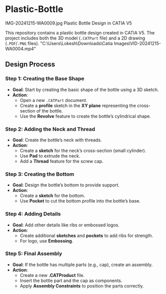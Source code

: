 # Plastic-Bottle
   IMG-20241215-WA0009.jpg
 Plastic Bottle Design in CATIA V5

This repository contains a plastic bottle design created in CATIA V5. The project includes both the 3D model (`.CATPart` file) and a 2D drawing (`.PDF`/`.PNG` files).
"C:\Users\Lokesh\Downloads\Catia Images\VID-20241215-WA0004.mp4"

## Design Process

### Step 1: Creating the Base Shape
- **Goal**: Start by creating the basic shape of the bottle using a 3D sketch.
- **Action**: 
  - Open a new `.CATPart` document.
  - Create a **profile** sketch in the **XY plane** representing the cross-section of the bottle.
  - Use the **Revolve** feature to create the bottle’s cylindrical shape.

### Step 2: Adding the Neck and Thread
- **Goal**: Create the bottle’s neck with threads.
- **Action**: 
  - Create a **sketch** for the neck’s cross-section (small cylinder).
  - Use **Pad** to extrude the neck.
  - Add a **Thread** feature for the screw cap.

### Step 3: Creating the Bottom
- **Goal**: Design the bottle’s bottom to provide support.
- **Action**: 
  - Create a **sketch** for the bottom.
  - Use **Pocket** to cut the bottom profile into the bottle’s base.

### Step 4: Adding Details
- **Goal**: Add other details like ribs or embossed logos.
- **Action**:
  - Create additional **sketches** and **pockets** to add ribs for strength.
  - For logo, use **Embossing**.

### Step 5: Final Assembly
- **Goal**: If the bottle has multiple parts (e.g., cap), create an assembly.
- **Action**: 
  - Create a new **.CATProduct** file.
  - Insert the bottle part and the cap as components.
  - Apply **Assembly Constraints** to position the parts correctly.
